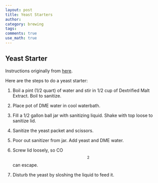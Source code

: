 ```yaml
---
layout: post
title: Yeast Starters
author:
category: brewing
tags: 
comments: true
use_math: true
---
```


## Yeast Starter

Instructions originally from
[here](http://www.howtobrew.com/section1/chapter6-5.html).

Here are the steps to do a yeast starter:

1. Boil a pint (1/2 quart) of water and stir in 1/2 cup of Dextrified Malt
   Extract. Boil to sanitize.

2. Place pot of DME water in cool waterbath.

2. Fill a 1/2 gallon ball jar with sanitizing liquid. Shake with top loose to
   sanitize lid.

3. Sanitize the yeast packet and scissors.

4. Poor out sanitizer from jar. Add yeast and DME water.

5. Screw lid loosely, so CO$$_2$$ can escape.

6. Disturb the yeast by sloshing the liquid to feed it.









